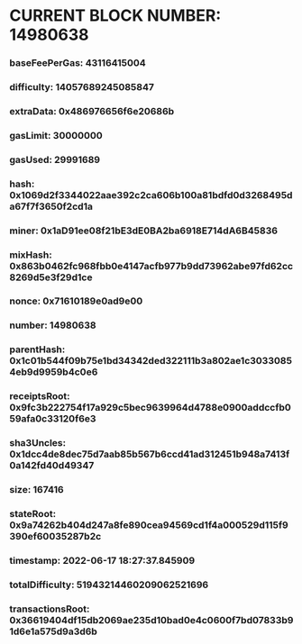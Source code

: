 # CURRENT BLOCK NUMBER: 14980638

### baseFeePerGas: 43116415004
### difficulty: 14057689245085847
### extraData: 0x486976656f6e20686b
### gasLimit: 30000000
### gasUsed: 29991689
### hash: 0x1069d2f3344022aae392c2ca606b100a81bdfd0d3268495da67f7f3650f2cd1a
### miner: 0x1aD91ee08f21bE3dE0BA2ba6918E714dA6B45836
### mixHash: 0x863b0462fc968fbb0e4147acfb977b9dd73962abe97fd62cc8269d5e3f29d1ce
### nonce: 0x71610189e0ad9e00
### number: 14980638
### parentHash: 0x1c01b544f09b75e1bd34342ded322111b3a802ae1c30330854eb9d9959b4c0e6
### receiptsRoot: 0x9fc3b222754f17a929c5bec9639964d4788e0900addccfb059afa0c33120f6e3
### sha3Uncles: 0x1dcc4de8dec75d7aab85b567b6ccd41ad312451b948a7413f0a142fd40d49347
### size: 167416
### stateRoot: 0x9a74262b404d247a8fe890cea94569cd1f4a000529d115f9390ef60035287b2c
### timestamp: 2022-06-17 18:27:37.845909
### totalDifficulty: 51943214460209062521696
### transactionsRoot: 0x36619404df15db2069ae235d10bad0e4c0600f7bd07833b91d6e1a575d9a3d6b
